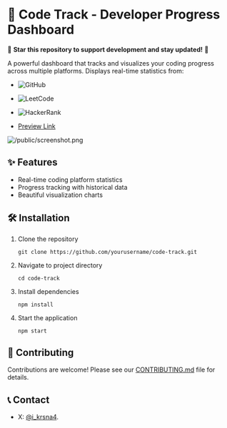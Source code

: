 # 🚀 Code Track - Developer Progress Dashboard

🌟 **Star this repository to support development and stay updated!** 🌟

A powerful dashboard that tracks and visualizes your coding progress across multiple platforms. Displays real-time statistics from:

- ![GitHub](https://img.shields.io/badge/GitHub-100000?style=flat&logo=github&logoColor=white)
- ![LeetCode](https://img.shields.io/badge/LeetCode-FFA116?style=flat&logo=leetcode&logoColor=black)
- ![HackerRank](https://img.shields.io/badge/HackerRank-00EA64?style=flat&logo=hackerrank&logoColor=white)

- [Preview Link](https://buy-me-token.vercel.app/)

![/public/screenshot.png](https://github.com/iShinzoo/Code-Track/blob/main/codeTrackMock.png) 

## ✨ Features

- Real-time coding platform statistics
- Progress tracking with historical data
- Beautiful visualization charts

## 🛠️ Installation
1. Clone the repository
   ```
   git clone https://github.com/yourusername/code-track.git
   ```
2. Navigate to project directory
   ```
   cd code-track
   ```
3. Install dependencies
   ```
   npm install
   ```
4. Start the application
   ```
   npm start
   ```

## 🤝 Contributing
Contributions are welcome! Please see our [CONTRIBUTING.md](https://github.com/iShinzoo/Code-Track/blob/main/CONTRIBUTING.md) file for details.

## 📞 Contact
   - X: [@i_krsna4](https://x.com/i_krsna4).
